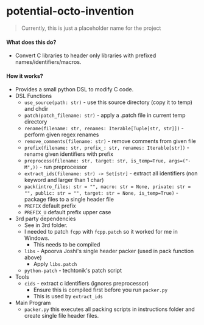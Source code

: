# potential-octo-invention
> Currently, this is just a placeholder name for the project
#### What does this do?
* Convert C libraries to header only libraries with prefixed names/identifiers/macros.
#### How it works?
* Provides a small python DSL to modify C code.
* DSL Functions
  * `use_source(path: str)` - use this source directory (copy it to temp) and chdir
  * `patch(patch_filename: str)`  - apply a .patch file in current temp directory
  * `rename(filename: str, renames: Iterable[Tuple[str, str]])` - perform given regex renames
  * `remove_comments(filename: str)` - remove comments from given file
  * `prefix(filename: str, prefix_: str, renames: Iterable[str])` - rename given identifiers with prefix
  * `preprocess(filename: str, target: str, is_temp=True, args=("-M",))` - run preprocessor
  * `extract_ids(filename: str) -> Set[str]` - extract all identifiers (non keyword and larger than 1 char)
  * `pack(intro_files: str = "", macro: str = None, private: str = "",
    public: str = "", target: str = None, is_temp=True)` - package files to a single header file
  * `PREFIX` default prefix
  * `PREFIX_U` default prefix upper case
* 3rd party dependencies
  * See in 3rd folder.
  * I needed to patch `fcpp` with `fcpp.patch` so it worked for me in Windows.
    * This needs to be compiled
  * `libs` - Apoorva Joshi's single header packer (used in pack function above)
    * Apply `libs.patch`
  * `python-patch` - techtonik's patch script
* Tools
  * `cids` - extract c identifiers (ignores preprocessor)
    * Ensure this is compiled first before you run `packer.py`
    * This is used by `extract_ids`
* Main Program
  * `packer.py` this executes all packing scripts in instructions folder and create single file header files.